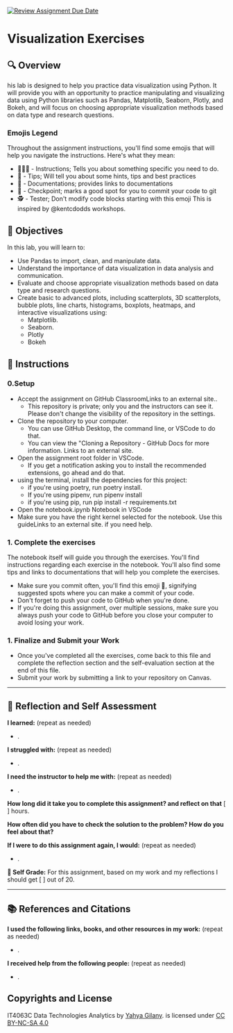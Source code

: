 [![Review Assignment Due Date](https://classroom.github.com/assets/deadline-readme-button-22041afd0340ce965d47ae6ef1cefeee28c7c493a6346c4f15d667ab976d596c.svg)](https://classroom.github.com/a/WpHPblwU)
# Visualization Exercises
## 🔍 Overview
his lab is designed to help you practice data visualization using Python. It will provide you with an opportunity to practice manipulating and visualizing data using Python libraries such as Pandas, Matplotlib, Seaborn, Plotly, and Bokeh, and will focus on choosing appropriate visualization methods based on data type and research questions.

### Emojis Legend
Throughout the assignment instructions, you'll find some emojis that will help you navigate the instructions. Here's what they mean:

- 👨🏻‍💻 - Instructions; Tells you about something specific you need to do.
- 🦉 - Tips; Will tell you about some hints, tips and best practices
- 📜 - Documentations; provides links to documentations
- 🚩 - Checkpoint; marks a good spot for you to commit your code to git
- 🕵️ - Tester; Don't modify code blocks starting with this emoji
This is inspired by @kentcdodds workshops.

## 🎯 Objectives
In this lab, you will learn to:
- Use Pandas to import, clean, and manipulate data.
- Understand the importance of data visualization in data analysis and communication.
- Evaluate and choose appropriate visualization methods based on data type and research questions.
- Create basic to advanced plots, including scatterplots, 3D scatterplots, bubble plots, line charts, histograms, boxplots, heatmaps, and interactive visualizations using:
  - Matplotlib.
  - Seaborn.
  - Plotly
  - Bokeh

## 📝 Instructions
### 0.Setup
- Accept the assignment on GitHub ClassroomLinks to an external site..
  - This repository is private; only you and the instructors can see it. Please don't change the visibility of the repository in the settings.
- Clone the repository to your computer.
  - You can use GitHub Desktop, the command line, or VSCode to do that.
  - You can view the "Cloning a Repository - GitHub Docs for more information. Links to an external site.
- Open the assignment root folder in VSCode.
  - If you get a notification asking you to install the recommended extensions, go ahead and do that.
- using the terminal, install the dependencies for this project:
  - if you're using poetry, run poetry install.
  - If you're using pipenv, run pipenv install
  - if you're using pip, run pip install -r requirements.txt
- Open the notebook.ipynb Notebook in VSCode
- Make sure you have the right kernel selected for the notebook. Use this guideLinks to an external site. if you need help.

### 1. Complete the exercises
The notebook itself will guide you through the exercises. You'll find instructions regarding each exercise in the notebook. You'll also find some tips and links to documentations that will help you complete the exercises.
- Make sure you commit often, you'll find this emoji 🚩, signifying suggested spots where you can make a commit of your code.
- Don't forget to push your code to GitHub when you're done.
- If you're doing this assignment, over multiple sessions, make sure you always push your code to GitHub before you close your computer to avoid losing your work.

### 1. Finalize and Submit your Work
- Once you've completed all the exercises, come back to this file and complete the reflection section and the self-evaluation section at the end of this file.
- Submit your work by submitting a link to your repository on Canvas.

------------
## 💭 Reflection and Self Assessment

**I learned:** (repeat as needed)
- .

**I struggled with:** (repeat as needed)
- .

**I need the instructor to help me with:** (repeat as needed)
- .

**How long did it take you to complete this assignment? and reflect on that**
[ ] hours.

**How often did you have to check the solution to the problem? How do you feel about that?**


**If I were to do this assignment again, I would:** (repeat as needed)
- .

**💯 Self Grade:** For this assignment, based on my work and my reflections I should get [ ] out of 20.

--------------------
## 📚 References and Citations
**I used the following links, books, and other resources in my work:** (repeat as needed)
- .
  
**I received help from the following people:** (repeat as needed)
- .

## Copyrights and License
IT4063C Data Technologies Analytics by [Yahya Gilany](https://yahyagilany.io). is licensed under [CC BY-NC-SA 4.0](https://creativecommons.org/licenses/by-nc-sa/4.0/)

